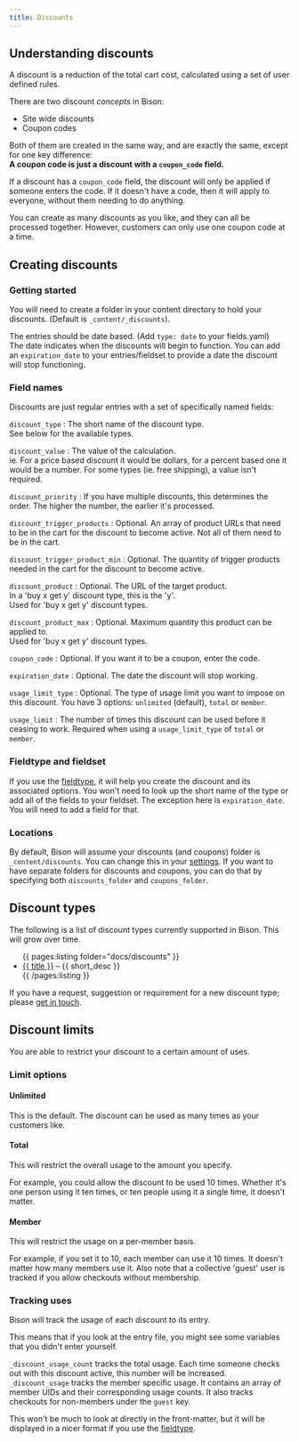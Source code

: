 ```yaml
---
title: Discounts
---
```


## Understanding discounts

A discount is a reduction of the total cart cost, calculated using a set of user defined rules.

There are two discount *concepts* in Bison:

* Site wide discounts
* Coupon codes

Both of them are created in the same way, and are exactly the same, except for one key difference:   
**A coupon code is just a discount with a `coupon_code` field.**

If a discount has a `coupon_code` field, the discount will only be applied if someone enters the code.
If it doesn't have a code, then it will apply to everyone, without them needing to do anything.

You can create as many discounts as you like, and they can all be processed together. However, customers can only use one coupon code at a time.

## Creating discounts

### Getting started
You will need to create a folder in your content directory to hold your discounts. (Default is `_content/_discounts`).  

The entries should be date based. (Add `type: date` to your fields.yaml)  
The date indicates when the discounts will begin to function. You can add an `expiration_date` to your entries/fieldset to provide a date the discount will stop functioning.

### Field names
Discounts are just regular entries with a set of specifically named fields:

`discount_type`
: The short name of the discount type.  
See below for the available types.

`discount_value`
: The value of the calculation.  
ie. For a price based discount it would be dollars, for a percent based one it would be a number. For some types (ie. free shipping), a value isn't required.

`discount_priority`
: If you have multiple discounts, this determines the order. The higher the number, the earlier it's processed.

`discount_trigger_products`
: Optional. An array of product URLs that need to be in the cart for the discount to become active. Not all of them need to be in the cart.  

`discount_trigger_product_min`
: Optional. The quantity of trigger products needed in the cart for the discount to become active.  

`discount_product`
: Optional. The URL of the target product.   
In a 'buy x get y' discount type, this is the 'y'.  
Used for 'buy x get y' discount types.

`discount_product_max`
: Optional. Maximum quantity this product can be applied to.  
Used for 'buy x get y' discount types.

`coupon_code`
: Optional. If you want it to be a coupon, enter the code.

`expiration_date`
: Optional. The date the discount will stop working.

`usage_limit_type`
: Optional. The type of usage limit you want to impose on this discount. You have 3 options: `unlimited` (default), `total` or `member`.

`usage_limit`
: The number of times this discount can be used before it ceasing to work. Required when using a `usage_limit_type` of `total` or `member`.

### Fieldtype and fieldset
If you use the [fieldtype](/docs/fieldtypes/discounts), it will help you create the discount and its associated options. You won't need to look up the short name of the type or add all of the fields to your fieldset. The exception here is `expiration_date`. You will need to add a field for that.

### Locations
By default, Bison will assume your discounts (and coupons) folder is `_content/discounts`. You can change this in your [settings](/docs/configuring/settings). If you want to have separate folders for discounts and coupons, you can do that by specifying both `discounts_folder` and `coupons_folder`.


## Discount types

The following is a list of discount types currently supported in Bison. This will grow over time.

<ul>
{{ pages:listing folder="docs/discounts" }}
	<li><a href="{{ url }}">{{ title }}</a> – {{ short_desc }}</li>
{{ /pages:listing }}
</ul>

If you have a request, suggestion or requirement for a new discount type; please [get in touch](/support).


## Discount limits

You are able to restrict your discount to a certain amount of uses.

### Limit options

#### Unlimited  
This is the default. The discount can be used as many times as your customers like.

#### Total  
This will restrict the overall usage to the amount you specify.

For example, you could allow the discount to be used 10 times. Whether it's one person using it ten times, or ten people using it a single time, it doesn't matter.

#### Member  
This will restrict the usage on a per-member basis.  

For example, if you set it to 10, each member can use it 10 times. It doesn't matter how many members use it. Also note that a collective 'guest' user is tracked if you allow checkouts without membership.

### Tracking uses

Bison will track the usage of each discount to its entry.

This means that if you look at the entry file, you might see some variables that you didn't enter yourself.

`_discount_usage_count` tracks the total usage. Each time someone checks out with this discount active, this number will be increased.  
`_discount_usage` tracks the member specific usage. It contains an array of member UIDs and their corresponding usage counts. It also tracks checkouts for non-members under the `guest` key.

This won't be much to look at directly in the front-matter, but it will be displayed in a nicer format if you use the [fieldtype](/docs/fieldtypes/discounts).
